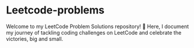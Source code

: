 # Leetcode-problems
Welcome to my LeetCode Problem Solutions repository! 🚀 Here, I document my journey of tackling coding challenges on LeetCode and celebrate the victories, big and small.
